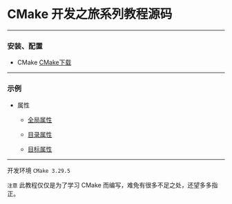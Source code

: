 ﻿# CMake 开发之旅系列教程源码

------

### 安装、配置

 - CMake [CMake下载](http://cmake.org/)

------

### 示例

 - 属性 
    - [全局属性](./属性/全局属性/CMakeLists.txt)
    
    - [目录属性](./属性/目录属性/CMakeLists.txt)

    - [目标属性](./属性/目标属性/CMakeLists.txt)

------

开发环境 `CMake 3.29.5`

`注意` 此教程仅仅是为了学习 CMake 而编写，难免有很多不足之处，还望多多指正。
